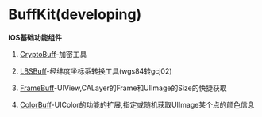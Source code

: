 # BuffKit(developing)
**iOS基础功能组件**

1. [CryptoBuff](http://r4l.xyz/2016/04/12/BuffKit-%E5%8A%A0%E8%A7%A3%E5%AF%86/)-加密工具

2. [LBSBuff](http://r4l.xyz/2013/08/10/LBSBuff/)-经纬度坐标系转换工具(wgs84转gcj02)

3. [FrameBuff](http://r4l.xyz/2016/05/12/FrameBuff/)-UIView,CALayer的Frame和UIImage的Size的快捷获取

4. [ColorBuff]()-UIColor的功能的扩展,指定或随机获取UIImage某个点的颜色信息

